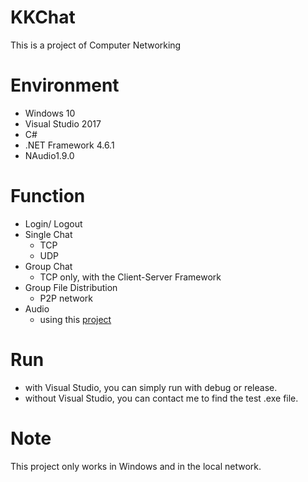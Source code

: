 # KKChat
 This is a project of Computer Networking
 
# Environment

- Windows 10
- Visual Studio 2017 
- C# 
- .NET Framework 4.6.1
- NAudio1.9.0

# Function

- Login/ Logout
- Single Chat
  - TCP
  - UDP
- Group Chat
  - TCP only, with the Client-Server Framework
- Group File Distribution
  - P2P network
- Audio
  - using this [project](https://github.com/GrPe/AudioChat/tree/master/EnvyAudioChaten)

# Run
- with Visual Studio, you can simply run with debug or release.
- without Visual Studio, you can contact me to find the test .exe file.

# Note
This project only works in Windows and in the local network.
